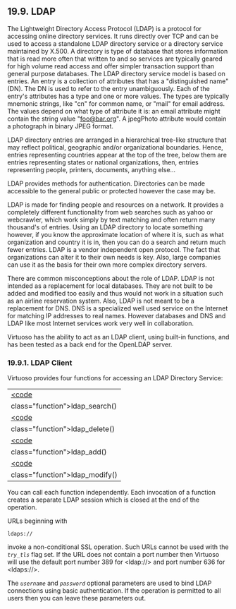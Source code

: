 <div id="ldap_overview_01" class="section">

<div class="titlepage">

<div>

<div>

## 19.9. LDAP

</div>

</div>

</div>

The Lightweight Directory Access Protocol (LDAP) is a protocol for
accessing online directory services. It runs directly over TCP and can
be used to access a standalone LDAP directory service or a directory
service maintained by X.500. A directory is type of database that stores
information that is read more often that written to and so services are
typically geared for high volume read access and offer simpler
transaction support than general purpose databases. The LDAP directory
service model is based on entries. An entry is a collection of
attributes that has a "distinguished name" (DN). The DN is used to refer
to the entry unambiguously. Each of the entry's attributes has a type
and one or more values. The types are typically mnemonic strings, like
"cn" for common name, or "mail" for email address. The values depend on
what type of attribute it is: an email attribute might contain the
string value "foo@bar.org". A jpegPhoto attribute would contain a
photograph in binary JPEG format.

LDAP directory entries are arranged in a hierarchical tree-like
structure that may reflect political, geographic and/or organizational
boundaries. Hence, entries representing countries appear at the top of
the tree, below them are entries representing states or national
organizations, then, entries representing people, printers, documents,
anything else...

LDAP provides methods for authentication. Directories can be made
accessible to the general public or protected however the case may be.

LDAP is made for finding people and resources on a network. It provides
a completely different functionality from web searches such as yahoo or
webcrawler, which work simply by text matching and often return many
thousand's of entries. Using an LDAP directory to locate something
however, if you know the approximate location of where it is, such as
what organization and country it is in, then you can do a search and
return much fewer entries. LDAP is a vendor independent open protocol.
The fact that organizations can alter it to their own needs is key.
Also, large companies can use it as the basis for their own more complex
directory servers.

There are common misconceptions about the role of LDAP. LDAP is not
intended as a replacement for local databases. They are not built to be
added and modified too easily and thus would not work in a situation
such as an airline reservation system. Also, LDAP is not meant to be a
replacement for DNS. DNS is a specialized well used service on the
Internet for matching IP addresses to real names. However databases and
DNS and LDAP like most Internet services work very well in
collaboration.

Virtuoso has the ability to act as an LDAP client, using built-in
functions, and has been tested as a back end for the OpenLDAP server.

<div id="vldapclient" class="section">

<div class="titlepage">

<div>

<div>

### 19.9.1. LDAP Client

</div>

</div>

</div>

Virtuoso provides four functions for accessing an LDAP Directory
Service:

|                                                                      |
|----------------------------------------------------------------------|
| <a href="fn_ldap_search.html" class="link" title="ldap_search"><code 
 class="function">ldap_search()</code></a>                             |
| <a href="fn_ldap_delete.html" class="link" title="ldap_delete"><code 
 class="function">ldap_delete()</code></a>                             |
| <a href="fn_ldap_add.html" class="link" title="ldap_add"><code       
 class="function">ldap_add()</code></a>                                |
| <a href="fn_ldap_modify.html" class="link" title="ldap_modify"><code 
 class="function">ldap_modify()</code></a>                             |

You can call each function independently. Each invocation of a function
creates a separate LDAP session which is closed at the end of the
operation.

URLs beginning with

``` programlisting
ldaps://
```

invoke a non-conditional SSL operation. Such URLs cannot be used with
the *`try_tls`* flag set. If the URL does not contain a port number then
Virtuoso will use the default port number 389 for \<ldap://\> and port
number 636 for \<ldaps://\>.

The *`username`* and *`password`* optional parameters are used to bind
LDAP connections using basic authentication. If the operation is
permitted to all users then you can leave these parameters out.

</div>

</div>

